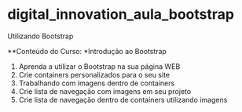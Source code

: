 # digital_innovation_aula_bootstrap
Utilizando Bootstrap

**Conteúdo do Curso:
*Introdução ao Bootstrap

1. Aprenda a utilizar o Bootstrap na sua página WEB
2. Crie containers personalizados para o seu site
3. Trabalhando com imagens dentro de containers
4. Crie lista de navegação com imagens em seu projeto
5. Crie lista de navegação dentro de containers utilizando imagens

